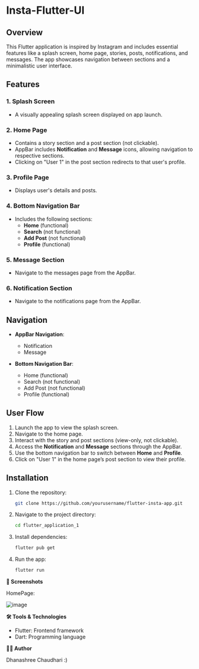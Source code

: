 
# Insta-Flutter-UI

## Overview
This Flutter application is inspired by Instagram and includes essential features like a splash screen, home page, stories, posts, notifications, and messages. 
The app showcases navigation between sections and a minimalistic user interface.

## Features

### 1. **Splash Screen**
   - A visually appealing splash screen displayed on app launch.

### 2. **Home Page**
   - Contains a story section and a post section (not clickable).
   - AppBar includes **Notification** and **Message** icons, allowing navigation to respective sections.
   - Clicking on "User 1" in the post section redirects to that user's profile.

### 3. **Profile Page**
   - Displays user's details and posts.

### 4. **Bottom Navigation Bar**
   - Includes the following sections:
     - **Home** (functional)
     - **Search** (not functional)
     - **Add Post** (not functional)
     - **Profile** (functional)

### 5. **Message Section**
   - Navigate to the messages page from the AppBar.

### 6. **Notification Section**
   - Navigate to the notifications page from the AppBar.

## Navigation
- **AppBar Navigation**:
  - Notification
  - Message

- **Bottom Navigation Bar**:
  - Home (functional)
  - Search (not functional)
  - Add Post (not functional)
  - Profile (functional)

## User Flow
1. Launch the app to view the splash screen.
2. Navigate to the home page.
3. Interact with the story and post sections (view-only, not clickable).
4. Access the **Notification** and **Message** sections through the AppBar.
5. Use the bottom navigation bar to switch between **Home** and **Profile**.
6. Click on "User 1" in the home page’s post section to view their profile.

## Installation
1. Clone the repository:
   ```bash
   git clone https://github.com/yourusername/flutter-insta-app.git
   ```
2. Navigate to the project directory:
   ```bash
   cd flutter_application_1
   ```
3. Install dependencies:
   ```bash
   flutter pub get
   ```
4. Run the app:
   ```bash
   flutter run
   ```
**📱 Screenshots**

HomePage:

![image](https://github.com/user-attachments/assets/3b4d1724-2014-4bdb-899e-6f73df62ac13)


**🛠️ Tools & Technologies**

- Flutter: Frontend framework
- Dart: Programming language

**🧑‍💻 Author**

Dhanashree Chaudhari :)
